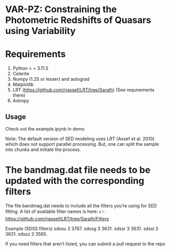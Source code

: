 # VAR-PZ: Constraining the Photometric Redshifts of Quasars using Variability

# Requirements
1. Python < = 3.11.5
2. Celerite
3. Numpy (1.25 or lesser) and autograd
4. Matplotlib
5. LRT (https://github.com/rjassef/LRT/tree/Sarath) (See requirements there)
6. Astropy
   



## Usage
Check out the example.ipynb in demo

Note: The default version of SED modeling uses LRT (Assef et al. 2010) which does not support parallel processing. But, one can split the sample into chunks and initiate the process.

# The bandmag.dat file needs to be updated with the corresponding filters  

The file bandmag.dat needs to include all the filters you’re using for SED fitting.
A list of available filter names is here:
👉 https://github.com/rjassef/LRT/tree/Sarath/Filters


Example (SDSS filters)
sdssu   3   3767.
sdssg   3   3631.
sdssr   3   3631.
sdssi   3   3631.
sdssz   3   3565.
 
If you need filters that aren’t listed, you can submit a pull request to the repo

